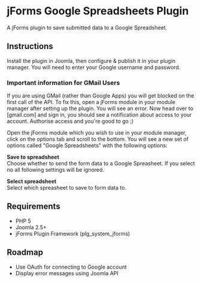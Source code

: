 jForms Google Spreadsheets Plugin
======
A jForms plugin to save submitted data to a Google Spreadsheet.

## Instructions

Install the plugin in Joomla, then configure & publish it in your plugin manager. 
You will need to enter your Google username and password.

### Important information for GMail Users
If you are using GMail (rather than Google Apps) you will get blocked on the first call of the API. 
To fix this, open a jForms module in your module manager after setting up the plugin. You will see an error. 
Now head over to [gmail.com] and sign in, you should see a notification about access to your account. 
Authorise access and you're good to go ;)

Open the jForms module which you wish to use in your module manager, click on the options tab and scroll to the bottom. 
You will see a new set of options called "Google Spreadsheets" with the following options:

**Save to spreadsheet**  
Choose whether to send the form data to a Google Spreasheet. If you select no all following settings will be ignored.

**Select spreadsheet**  
Select which spreasheet to save to form data to.

## Requirements

- PHP 5
- Joomla 2.5+
- jForms Plugin Framework (plg_system_jforms)

## Roadmap

- Use OAuth for connecting to Google account
- Display error messages using Joomla API
